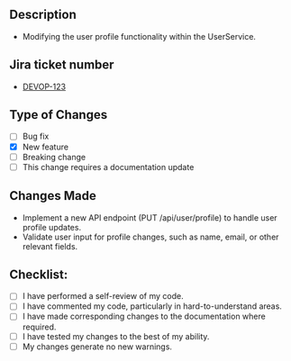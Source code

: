## Description

- Modifying the user profile functionality within the UserService.

## Jira ticket number

- [DEVOP-123](https://github.com/bcgov/PIMS/wiki/Development)

## Type of Changes

- [ ] Bug fix 
- [x] New feature 
- [ ] Breaking change 
- [ ] This change requires a documentation update

## Changes Made

- Implement a new API endpoint (PUT /api/user/profile) to handle user profile updates.
- Validate user input for profile changes, such as name, email, or other relevant fields.

## Checklist:

- [ ] I have performed a self-review of my code.
- [ ] I have commented my code, particularly in hard-to-understand areas.
- [ ] I have made corresponding changes to the documentation where required.
- [ ] I have tested my changes to the best of my ability.
- [ ] My changes generate no new warnings.
